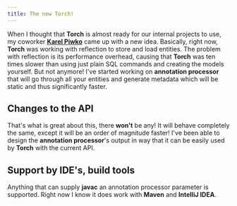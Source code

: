 ```yaml
---
title: The new Torch!
---
```


When I thought that **Torch** is almost ready for our internal projects to use, my coworker [**Karel Piwko**][1] came up with a new idea. Basically, right now, **Torch** was working with reflection to store and load entities. The problem with reflection is its performance overhead, causing that **Torch** was ten times slower than using just plain SQL commands and creating the models yourself. But not anymore! I've started working on **annotation processor** that will go through all your entities and generate metadata which will be static and thus significantly faster.

## Changes to the API

That's what is great about this, there **won't** be any! It will behave completely the same, except it will be an order of magnitude faster! I've been able to design the **annotation processor**'s output in way that it can be easily used by **Torch** with the current API.

## Support by IDE's, build tools

Anything that can supply **javac** an annotation processor parameter is supported. Right now I know it does work with **Maven** and **IntelliJ IDEA**.

[1]: https://plus.google.com/u/0/112976143100224772101

